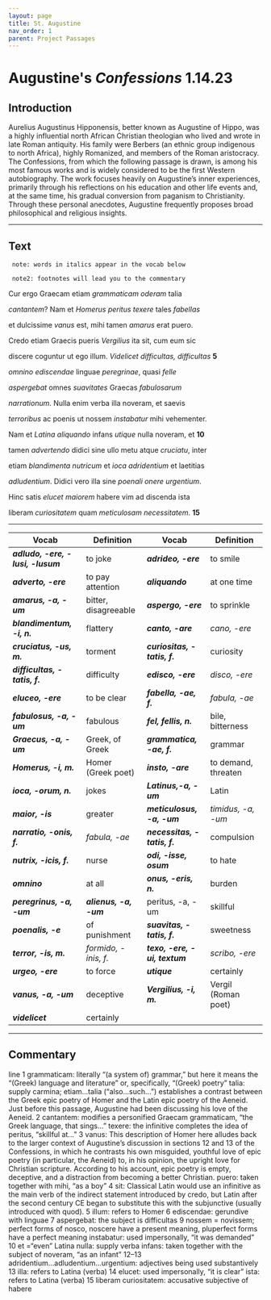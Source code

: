 ```yaml
---
layout: page
title: St. Augustine
nav_order: 1
parent: Project Passages
---
```


# Augustine's *Confessions* 1.14.23

## Introduction

Aurelius Augustinus Hipponensis, better known as Augustine of Hippo, was a highly influential north African Christian theologian who lived and wrote in late Roman antiquity. His family were Berbers (an ethnic group indigenous to north Africa), highly Romanized, and members of the Roman aristocracy.  The Confessions, from which the following passage is drawn, is among his most famous works and is widely considered to be the first Western autobiography. The work focuses heavily on Augustine’s inner experiences, primarily through his reflections on his education and other life events and, at the same time, his gradual conversion from paganism to Christianity.  Through these personal anecdotes, Augustine frequently proposes broad philosophical and religious insights.

-----------

## Text

     note: words in italics appear in the vocab below

     note2: footnotes will lead you to the commentary

Cur ergo Graecam etiam _grammaticam_ _oderam_ talia

_cantantem_? Nam et _Homerus_ _peritus_ _texere_ tales _fabellas_

et dulcissime _vanus_ est, mihi tamen _amarus_ erat puero.

Credo etiam Graecis pueris _Vergilius_ ita sit, cum eum sic

discere coguntur ut ego illum. _Videlicet difficultas, difficultas_		**5**

_omnino ediscendae_ linguae _peregrinae_, quasi _felle_

_aspergebat_ omnes _suavitates_ Graecas _fabulosarum_

_narrationum_. Nulla enim verba illa noveram, et saevis

_terroribus_ ac poenis ut nossem _instabatur_ mihi vehementer.

Nam et _Latina aliquando_ infans _utique_ nulla noveram, et			**10**

tamen _advertendo_ didici sine ullo metu atque _cruciatu_, inter

etiam _blandimenta nutricum_ et _ioca adridentium_ et laetitias

_adludentium_. Didici vero illa sine _poenali onere urgentium_.

Hinc satis _elucet maiorem_ habere vim ad discenda ista

liberam _curiositatem_ quam _meticulosam necessitatem_.			**15**

--------



| Vocab | Definition | Vocab | Definition |
| -------- | ------- | -------- | ------- |
| **_adludo, -ere, -lusi, -lusum_**        | to joke         | **_adrideo, -ere_** |     to smile      |
| **_adverto, -ere_**       | to pay attention          | **_aliquando_** |     at one time      |
| **_amarus, -a, -um_**        | bitter, disagreeable          | **_aspergo, -ere_** |     to sprinkle      |
| **_blandimentum, -i, n._**        | flattery          | **_canto, -are_** |     _cano, -ere_      |
| **_cruciatus, -us, m._**        | torment          | **_curiositas, -tatis, f._** |     curiosity      |
| **_difficultas, -tatis, f._**        | difficulty          | **_edisco, -ere_** |     _disco, -ere_      |
| **_eluceo, -ere_**        | to be clear          | **_fabella, -ae, f._** |     _fabula, -ae_      |
| **_fabulosus, -a, -um_**        | fabulous          | **_fel, fellis, n._** |     bile, bitterness      |
| **_Graecus, -a, -um_**       | Greek, of Greek          | **_grammatica, -ae, f._** |     grammar      |
| **_Homerus, -i, m._**       | Homer (Greek poet)          | **_insto, -are_** |     to demand, threaten      |
| **_ioca, -orum, n._**       | jokes          | **_Latinus,-a, -um_** |     Latin      |
| **_maior, -is_**        | greater          | **_meticulosus, -a, -um_** |     _timidus, -a, -um_      |
| **_narratio, -onis, f._**       | _fabula, -ae_          | **_necessitas, -tatis, f._** |     compulsion      |
| **_nutrix, -icis, f._**       | nurse          | **_odi, -isse, osum_** |     to hate      |
| **_omnino_**        | at all          | **_onus, -eris, n._** |     burden      |
| **_peregrinus, -a, -um_**         | **_alienus, -a, -um_**          | peritus, -a, -um |     skillful      |
| **_poenalis, -e_**        |  of punishment          | **_suavitas, -tatis, f._** |     sweetness      |
| **_terror, -is, m._**        | _formido, -inis, f._          | **_texo, -ere, -ui, textum_** |     _scribo, -ere_      |
| **_urgeo, -ere_**        | to force          | **_utique_** |     certainly      |
| **_vanus, -a, -um_**        | deceptive          | **_Vergilius, -i, m._** |     Vergil (Roman poet)      |
| **_videlicet_**        |    certainly       |  |           |


--------------

## Commentary


line 1 	grammaticam: literally “(a system of) grammar,” but here it means the “(Greek) language and literature” or, specifically, “(Greek) poetry”
 	talia: supply carmina; etiam...talia (“also...such...”) establishes a contrast between the Greek epic poetry of Homer and the Latin epic poetry of the Aeneid. Just before this passage, Augustine had been discussing his love of the Aeneid.
        2 	cantantem: modifies a personified Graecam grammaticam, “the Greek language, that sings...” 
 	texere: the infinitive completes the idea of peritus, “skillful at...”
        3 	vanus: This description of Homer here alludes back to the larger context of Augustine’s discussion in sections 12 and 13 of the Confessions, in which he contrasts his own misguided, youthful love of epic poetry (in particular, the Aeneid) to, in his opinion, the upright love for Christian scripture. According to his account, epic poetry is empty, deceptive, and a distraction from becoming a better Christian.
 	puero: taken together with mihi, “as a boy”
        4 	sit: Classical Latin would use an infinitive as the main verb of the indirect statement introduced by credo, but Latin after the second century CE began to substitute this with the subjunctive (usually introduced with quod).
        5 	illum: refers to Homer
        6 	ediscendae: gerundive with linguae
        7 	aspergebat: the subject is difficultas
        9 	nossem = novissem; perfect forms of nosco, noscere have a present meaning, pluperfect forms have a perfect meaning instabatur: used impersonally, “it was demanded”
      10 	et =“even”
 	Latina nulla: supply verba
 	infans: taken together with the subject of noveram, “as an infant”
  12–13 	adridentium...adludentium...urgentium: adjectives being used substantively
      13 	illa: refers to Latina (verba)
      14 	elucet: used impersonally, “it is clear”
 	ista: refers to Latina (verba)
      15 	liberam curiositatem: accusative subjective of habere
